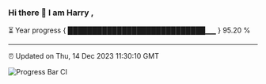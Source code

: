 ### Hi there 👋 I am Harry , 

⏳ Year progress { ████████████████████████████▁▁ } 95.20 %

---

⏰ Updated on Thu, 14 Dec 2023 11:30:10 GMT

![Progress Bar CI](https://github.com/duykhang68/duykhang68/workflows/Progress%20Bar%20CI/badge.svg)
